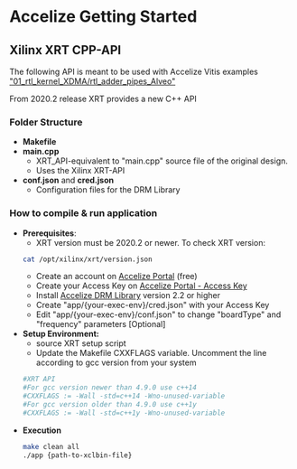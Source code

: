 # Accelize Getting Started
## Xilinx XRT CPP-API

The following API is meant to be used with Accelize Vitis examples ["01_rtl_kernel_XDMA/rtl_adder_pipes_Alveo"](https://github.com/Accelize/GettingStarted_Examples/tree/master/Hardware/Xilinx_Vitis/01_rtl_kernel_XDMA/rtl_adder_pipes_Alveo)

From 2020.2 release XRT provides a new C++ API

### Folder Structure
* **Makefile**
* **main.cpp**
  * XRT_API-equivalent to "main.cpp" source file  of the original design.
  * Uses the Xilinx XRT-API
* **conf.json** and **cred.json**
  * Configuration files for the DRM Library


### How to compile & run application
* **Prerequisites**:
  * XRT version must be 2020.2 or newer. To check XRT version: 
  ```bash
  cat /opt/xilinx/xrt/version.json
  ```
  * Create an account on [Accelize Portal](https://portal.accelize.com) (free)
  * Create your Access Key  on [Accelize Portal - Access Key](https://portal.accelize.com/front/customer/apicredential)
  * Install [Accelize DRM Library](https://tech.accelize.com/documentation/stable/drm_library_installation.html#installation-from-packages) version 2.2 or higher
  * Create "app/{your-exec-env}/cred.json" with your Access Key
  * Edit "app/{your-exec-env}/conf.json" to change "boardType" and "frequency" parameters [Optional]
* **Setup Environment:**
  * source XRT setup script
  * Update the Makefile CXXFLAGS variable. Uncomment the line according to gcc version from your system
  ```Makefile
  #XRT API
  #For gcc version newer than 4.9.0 use c++14
  #CXXFLAGS := -Wall -std=c++14 -Wno-unused-variable
  #For gcc version older than 4.9.0 use c++1y
  #CXXFLAGS := -Wall -std=c++1y -Wno-unused-variable
  ```
* **Execution** 
  ```bash
  make clean all
  ./app {path-to-xclbin-file}
  ```
